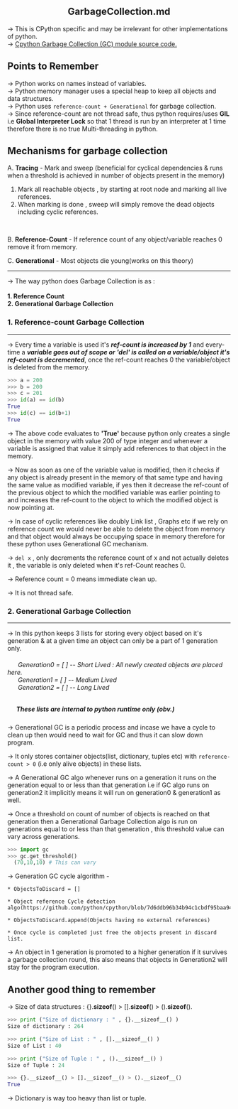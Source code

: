 <h2><center>GarbageCollection.md</center></h2>

-> This is CPython specific and may be irrelevant for other implementations of python.
<br>
->  <a href="https://github.com/python/cpython/blob/master/Modules/gcmodule.c"> Cpython Garbage Collection (GC) module source code.</a>


<h2>Points to Remember</h2>

  ->  Python works on names instead of variables.<br>
  ->  Python memory manager uses a special heap to keep all objects and data structures.<br>
  ->  Python uses `reference-count + Generational` for garbage collection.<br>
  ->  Since reference-count are not thread safe, thus python requires/uses <b>GIL</b> i.e <b>Global Interpreter Lock</b> so that 1 thread is run by an interpreter at 1 time therefore there is no true Multi-threading in python.<br>


<h2>Mechanisms for garbage collection</h2>

A. <b>Tracing</b> - Mark and sweep (beneficial for cyclical dependencies & runs when a threshold is achieved in number of objects present in the memory) <br>
1. Mark all reachable objects , by starting at root node and marking all live references. 
2. When marking is done , sweep will simply remove the dead objects including cyclic references.
<br>

B. <b>Reference-Count</b> - If reference count of any object/variable reaches 0 remove it from memory.

C. <b>Generational</b> - Most objects die young(works on this theory)
<hr>

-> The way python does Garbage Collection is as : <br><br>
<b>	1. Reference Count<br></b>
<b>	2. Generational Garbage Collection </b>

<h3>1. Reference-count Garbage Collection</h3><hr>

-> Every time  a variable is used it's <b><i>ref-count is increased by 1</i></b> and every-time a <b><i>variable goes out of scope or 'del' is called on a variable/object it's ref-count is decremented</i></b>, once the ref-count reaches 0 the variable/object is deleted from the memory.

```python
>>> a = 200
>>> b = 200
>>> c = 201
>>> id(a) == id(b)
True
>>> id(c) == id(b+1)
True
```   

-> The above code evaluates to <b>'True'</b>  because python only creates a single object in the memory with value 200 of type integer and whenever a variable is assigned that value it simply add references to that object in the memory.

-> Now as soon as one of the variable value is modified, then it checks if any object is already present in the memory of that same type and having the same value as modified variable, if yes then it decrease the ref-count of the previous object to which the modified variable was earlier pointing to and increases the ref-count to the object to which the modified object is now pointing at.

-> In case of cyclic references like doubly Link list , Graphs etc if we rely on reference count we would never be able to delete the object from memory and that object would always be occupying space in memory therefore for these python uses Generational GC mechanism.

-> `del x` , only decrements the reference count of x and not actually deletes it , the variable is only deleted when it's ref-Count reaches 0.

-> Reference count = 0 means immediate clean up.

-> It is not thread safe.


<h3>2. Generational Garbage Collection</h3><hr>

-> In this python keeps 3 lists for storing every object based on it's generation & at a given time an object can only be a part of 1 generation only.
<h6> &nbsp&nbsp&nbsp&nbsp&nbsp Generation0 = [ ] -- Short Lived : All newly created objects are placed here. <br>
 &nbsp&nbsp&nbsp&nbsp&nbsp Generation1 = [ ] -- Medium Lived<br>
 &nbsp&nbsp&nbsp&nbsp&nbsp Generation2 = [ ] -- Long Lived</h6>
<i><h5>&nbsp&nbsp&nbsp&nbsp&nbsp These lists are internal to python runtime only (obv.)</h5></i>

-> Generational GC is a periodic process and incase we have a cycle to clean up then would need to wait for GC and thus  it can slow down program.

-> It only stores container objects(list, dictionary, tuples etc) with `reference-count > 0` (i.e only alive objects) in these lists.

-> A Generational GC algo whenever runs on a generation it runs on the generation equal to or less than that generation i.e if GC algo runs on generation2 it implicitly means it will run on generation0 & generation1 as well.

-> Once a threshold on count of number of objects is reached on that generation then a Generational Garbage Collection algo is run on generations equal to or less than that generation , this threshold value can vary across generations.

```python
>>> import gc
>>> gc.get_threshold()
  (70,10,10) # This can vary
```

-> Generation GC cycle algorithm -

    * ObjectsToDiscard = []

    * Object reference Cycle detection algo(https://github.com/python/cpython/blob/7d6ddb96b34b94c1cbdf95baa94492c48426404e/Modules/gcmodule.c#L902)

    * ObjectsToDiscard.append(Objects having no external references)

    * Once cycle is completed just free the objects present in discard list.

-> An object in 1 generation is promoted to a higher generation if it survives a garbage collection round, this also means that objects in Generation2 will stay for the program execution.


<h2>Another good thing to remember</h2>

-> Size of data structures : {}.__sizeof__() > [].__sizeof__() > ().__sizeof__().

```python
>>> print ("Size of dictionary : " , {}.__sizeof__() ) 
Size of dictionary : 264

>>> print ("Size of List : " , [].__sizeof__() ) 
Size of List : 40

>>> print ("Size of Tuple : " , ().__sizeof__() ) 
Size of Tuple : 24

>>> {}.__sizeof__() > [].__sizeof__() > ().__sizeof__()
True
```

-> Dictionary is way too heavy than list or tuple.<br><br>


